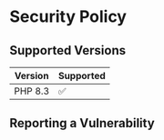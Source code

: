 # Security Policy

## Supported Versions

| Version | Supported          |
| ------- | ------------------ |
| PHP 8.3 | :white_check_mark: |

## Reporting a Vulnerability
